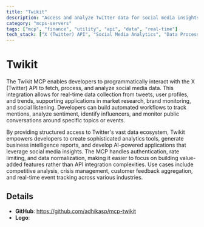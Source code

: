 ```yaml
---
title: "Twikit"
description: "Access and analyze Twitter data for social media insights, sentiment analysis, and trend monitoring."
category: "mcps-servers"
tags: ["mcp", "finance", "utility", "api", "data", "real-time"]
tech_stack: ["X (Twitter) API", "Social Media Analytics", "Data Processing", "Sentiment Analysis", "Real-time Monitoring"]
---
```


# Twikit

The Twikit MCP enables developers to programmatically interact with the X (Twitter) API to fetch, process, and analyze social media data. This integration allows for real-time data collection from tweets, user profiles, and trends, supporting applications in market research, brand monitoring, and social listening. Developers can build automated workflows to track mentions, analyze sentiment, identify influencers, and monitor public conversations around specific topics or events.

By providing structured access to Twitter's vast data ecosystem, Twikit empowers developers to create sophisticated analytics tools, generate business intelligence reports, and develop AI-powered applications that leverage social media insights. The MCP handles authentication, rate limiting, and data normalization, making it easier to focus on building value-added features rather than API integration complexities. Use cases include competitive analysis, crisis management, customer feedback aggregation, and real-time event tracking across various industries.

## Details

- **GitHub**: https://github.com/adhikasp/mcp-twikit
- **Logo**: 
